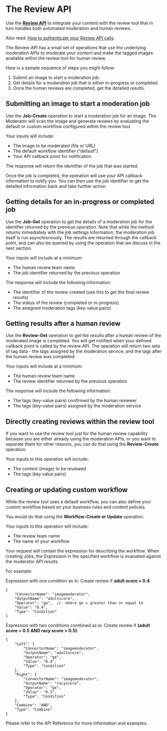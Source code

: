 <!-- 
NavPath: Content Moderator
LinkLabel: Review API
Url: content-moderator/documentation/review-api
Weight: 180
-->

# The Review API #

Use the **[Review API](https://westus.dev.cognitive.microsoft.com/docs/services/580519463f9b070e5c591178/operations/580519483f9b0709fc47f9c5 "Content Moderator Review API")** to integrate your content with the review tool that in turn handles both automated moderation and human reviews.

Also read: [How to authenticate your Review API calls](review-api-authentication.md). 

The Review API has a small set of operations that use the underlying moderation APIs to moderate your content and make the tagged images available within the review tool for human review.

Here is a sample sequence of steps you might follow:

1. Submit an image to start a moderation job.
1. Get details for a moderation job that is either in-progress or completed. 
1. Once the human reviews are completed, get the detailed results.

## Submitting an image to start a moderation job ##
Use the **Job-Create** operation to start a moderation job for an image. The Moderator will scan the image and generate reviews by evaluating the default or custom workflow configured within the review tool.

Your inputs will include:

- The image to be moderated (file or URL)
- The default workflow identifier (“default”)
- Your API callback point for notification

The response will return the identifier of the job that was started. 

Once the job is completed, the operation will use your API callback information to notify you. You can then use the job identifier to get the detailed information back and take further action.

## Getting details for an in-progress or completed job ##

Use the **Job-Get** operation to get the details of a moderation job for the identifier returned by the previous operation. Note that while the method returns immediately with the job settings information, the moderation job itself is run asynchronously. The results are returned through the callback point, and can also be queried by using the operation that we discuss in the next section.

Your inputs will include at a minimum:

- The human review team name
- The job identifier returned by the previous operation

The response will include the following information:

- The identifier of the review created (use this to get the final review results)
- The status of the review (completed or in-progress)
- The assigned moderation tags (key-value pairs)

## Getting results after a human review ##

Use the **Review-Get** operation to get the results after a human review of the moderated image is completed. You will get notified when your defined callback point is called by the review API. The operation will return two sets of tag data - the tags assigned by the moderation service, and the tags after the human review was completed.

Your inputs will include at a minimum:

- The human review team name
- The review identifier returned by the previous operation

The response will include the following information:

- The tags (key-value pairs) confirmed by the human reviewer
- The tags (key-value pairs) assigned by the moderation service

## Directly creating reviews within the review tool ##

If you want to use the review tool just for the human review capability because you are either already using the moderation APIs, or you want to separate them for other reasons, you can do that using the **Review-Create** operation. 

Your inputs to this operation will include:

- The content (image) to be reviewed
- The tags (key value pairs)

## Creating or updating custom workflow ##

While the review tool uses a default workflow, you can also define your custom workflow based on your business rules and content policies.

You would do that using the **Workflow-Create or Update** operation.

Your inputs to this operation will include:

- The review team name
- The name of your workflow

Your request will contain the expression for describing the workflow. When creating Jobs, the Expression in the specified workflow is evaluated against the moderator API results.

For example:

Expression with one condition as in: Create review if **adult score > 0.4**.

	{
		"ConnectorName": "imagemoderator",
		"OutputName": "adultscore",
		"Operator": "ge",  //- where ge = greater than or equal to
		"Value": "0.4",
		"Type": "Condition" 
	}

Expression with two conditions combined as in: Create review if **(adult score > 0.5 AND racy score > 0.5)**.

	{
		"Left": {
			"ConnectorName": "imagemoderator",
			"OutputName": "adultscore",
			"Operator": "ge",
			"Value": "0.4",
			"Type": "Condition" 
		},
		"Right": { 
			"ConnectorName": "imagemoderator",
			"OutputName": "racyscore",
			"Operator": "ge",
			"Value": "0.5",
			"Type": "Condition"
		},
		"Combine": "AND",
		"Type": "Combine"
	}

Please refer to the API Reference for more information and examples.
